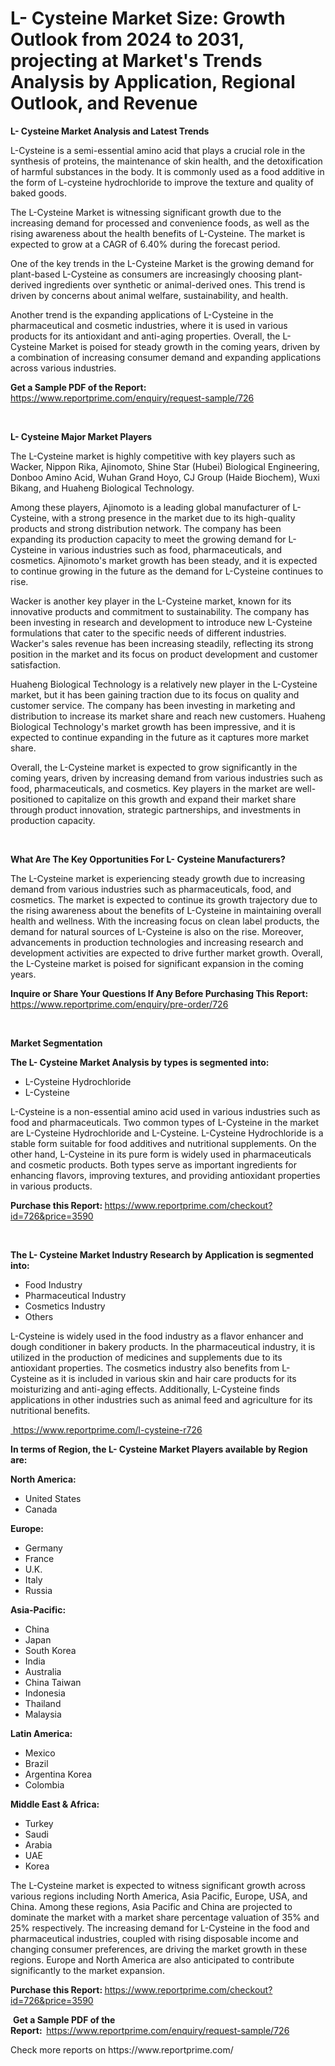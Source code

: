 <p><h1>L- Cysteine Market Size: Growth Outlook from 2024 to 2031, projecting at Market's Trends Analysis by Application, Regional Outlook, and Revenue</h1></p><p><strong>L- Cysteine Market Analysis and Latest Trends</strong></p>
<p><p>L-Cysteine is a semi-essential amino acid that plays a crucial role in the synthesis of proteins, the maintenance of skin health, and the detoxification of harmful substances in the body. It is commonly used as a food additive in the form of L-cysteine hydrochloride to improve the texture and quality of baked goods.</p><p>The L-Cysteine Market is witnessing significant growth due to the increasing demand for processed and convenience foods, as well as the rising awareness about the health benefits of L-Cysteine. The market is expected to grow at a CAGR of 6.40% during the forecast period.</p><p>One of the key trends in the L-Cysteine Market is the growing demand for plant-based L-Cysteine as consumers are increasingly choosing plant-derived ingredients over synthetic or animal-derived ones. This trend is driven by concerns about animal welfare, sustainability, and health.</p><p>Another trend is the expanding applications of L-Cysteine in the pharmaceutical and cosmetic industries, where it is used in various products for its antioxidant and anti-aging properties. Overall, the L-Cysteine Market is poised for steady growth in the coming years, driven by a combination of increasing consumer demand and expanding applications across various industries.</p></p>
<p><strong>Get a Sample PDF of the Report:&nbsp;</strong> <a href="https://www.reportprime.com/enquiry/request-sample/726">https://www.reportprime.com/enquiry/request-sample/726</a></p>
<p>&nbsp;</p>
<p><strong>L- Cysteine Major Market Players</strong></p>
<p><p>The L-Cysteine market is highly competitive with key players such as Wacker, Nippon Rika, Ajinomoto, Shine Star (Hubei) Biological Engineering, Donboo Amino Acid, Wuhan Grand Hoyo, CJ Group (Haide Biochem), Wuxi Bikang, and Huaheng Biological Technology. </p><p>Among these players, Ajinomoto is a leading global manufacturer of L-Cysteine, with a strong presence in the market due to its high-quality products and strong distribution network. The company has been expanding its production capacity to meet the growing demand for L-Cysteine in various industries such as food, pharmaceuticals, and cosmetics. Ajinomoto's market growth has been steady, and it is expected to continue growing in the future as the demand for L-Cysteine continues to rise.</p><p>Wacker is another key player in the L-Cysteine market, known for its innovative products and commitment to sustainability. The company has been investing in research and development to introduce new L-Cysteine formulations that cater to the specific needs of different industries. Wacker's sales revenue has been increasing steadily, reflecting its strong position in the market and its focus on product development and customer satisfaction.</p><p>Huaheng Biological Technology is a relatively new player in the L-Cysteine market, but it has been gaining traction due to its focus on quality and customer service. The company has been investing in marketing and distribution to increase its market share and reach new customers. Huaheng Biological Technology's market growth has been impressive, and it is expected to continue expanding in the future as it captures more market share.</p><p>Overall, the L-Cysteine market is expected to grow significantly in the coming years, driven by increasing demand from various industries such as food, pharmaceuticals, and cosmetics. Key players in the market are well-positioned to capitalize on this growth and expand their market share through product innovation, strategic partnerships, and investments in production capacity.</p></p>
<p>&nbsp;</p>
<p><strong>What Are The Key Opportunities For L- Cysteine Manufacturers?</strong></p>
<p><p>The L-Cysteine market is experiencing steady growth due to increasing demand from various industries such as pharmaceuticals, food, and cosmetics. The market is expected to continue its growth trajectory due to the rising awareness about the benefits of L-Cysteine in maintaining overall health and wellness. With the increasing focus on clean label products, the demand for natural sources of L-Cysteine is also on the rise. Moreover, advancements in production technologies and increasing research and development activities are expected to drive further market growth. Overall, the L-Cysteine market is poised for significant expansion in the coming years.</p></p>
<p><strong>Inquire or Share Your Questions If Any Before Purchasing This Report:</strong> <a href="https://www.reportprime.com/enquiry/pre-order/726">https://www.reportprime.com/enquiry/pre-order/726</a></p>
<p>&nbsp;</p>
<p><strong>Market Segmentation</strong></p>
<p><strong>The L- Cysteine Market Analysis by types is segmented into:</strong></p>
<p><ul><li>L-Cysteine Hydrochloride</li><li>L-Cysteine</li></ul></p>
<p><p>L-Cysteine is a non-essential amino acid used in various industries such as food and pharmaceuticals. Two common types of L-Cysteine in the market are L-Cysteine Hydrochloride and L-Cysteine. L-Cysteine Hydrochloride is a stable form suitable for food additives and nutritional supplements. On the other hand, L-Cysteine in its pure form is widely used in pharmaceuticals and cosmetic products. Both types serve as important ingredients for enhancing flavors, improving textures, and providing antioxidant properties in various products.</p></p>
<p><strong>Purchase this Report:&nbsp;</strong><a href="https://www.reportprime.com/checkout?id=726&price=3590">https://www.reportprime.com/checkout?id=726&price=3590</a></p>
<p>&nbsp;</p>
<p><strong>The L- Cysteine Market Industry Research by Application is segmented into:</strong></p>
<p><ul><li>Food Industry</li><li>Pharmaceutical Industry</li><li>Cosmetics Industry</li><li>Others</li></ul></p>
<p><p>L-Cysteine is widely used in the food industry as a flavor enhancer and dough conditioner in bakery products. In the pharmaceutical industry, it is utilized in the production of medicines and supplements due to its antioxidant properties. The cosmetics industry also benefits from L-Cysteine as it is included in various skin and hair care products for its moisturizing and anti-aging effects. Additionally, L-Cysteine finds applications in other industries such as animal feed and agriculture for its nutritional benefits.</p></p>
<p><a href="https://www.reportprime.com/l-cysteine-r726">&nbsp;https://www.reportprime.com/l-cysteine-r726</a></p>
<p><strong>In terms of Region, the L- Cysteine Market Players available by Region are:</strong></p>
<p>
    <p> <strong> North America: </strong>
        <ul>
            <li>United States</li>
            <li>Canada</li>
        </ul>
        </p> 
    <p> <strong> Europe: </strong>
        <ul>
            <li>Germany</li>
            <li>France</li>
            <li>U.K.</li>
            <li>Italy</li>
            <li>Russia</li>
        </ul>
        </p> 
    <p> <strong> Asia-Pacific: </strong>
        <ul>
            <li>China</li>
            <li>Japan</li>
            <li>South Korea</li>
            <li>India</li>
            <li>Australia</li>
            <li>China Taiwan</li>
            <li>Indonesia</li>
            <li>Thailand</li>
            <li>Malaysia</li>
        </ul>
        </p> 
    <p> <strong> Latin America: </strong>
        <ul>
            <li>Mexico</li>
            <li>Brazil</li>
            <li>Argentina Korea</li>
            <li>Colombia</li>
        </ul>
        </p> 
    <p> <strong> Middle East & Africa: </strong>
        <ul>
            <li>Turkey</li>
            <li>Saudi</li>
            <li>Arabia</li>
            <li>UAE</li>
            <li>Korea</li>
        </ul>
    </p>
    </p>
<p><p>The L-Cysteine market is expected to witness significant growth across various regions including North America, Asia Pacific, Europe, USA, and China. Among these regions, Asia Pacific and China are projected to dominate the market with a market share percentage valuation of 35% and 25% respectively. The increasing demand for L-Cysteine in the food and pharmaceutical industries, coupled with rising disposable income and changing consumer preferences, are driving the market growth in these regions. Europe and North America are also anticipated to contribute significantly to the market expansion.</p></p>
<p><strong>Purchase this Report: </strong><a href="https://www.reportprime.com/checkout?id=726&price=3590">https://www.reportprime.com/checkout?id=726&price=3590</a></p>
<p>&nbsp;<strong>Get a Sample PDF of the Report:&nbsp;&nbsp;</strong><a href="https://www.reportprime.com/enquiry/request-sample/726">https://www.reportprime.com/enquiry/request-sample/726</a></p>
<p><strong></strong></p>
<p>Check more reports on https://www.reportprime.com/</p>